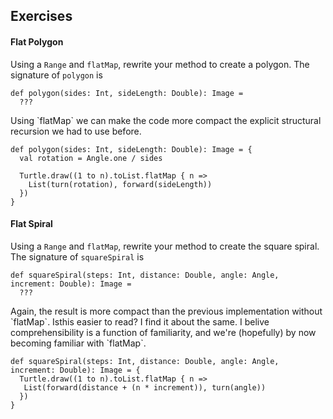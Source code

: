 ## Exercises

#### Flat Polygon

Using a `Range` and `flatMap`, rewrite your method to create a polygon. The signature of `polygon` is

```tut:book
def polygon(sides: Int, sideLength: Double): Image = 
  ???
```


<div class="solution">
Using `flatMap` we can make the code more compact the explicit structural recursion we had to use before.

```tut:book
def polygon(sides: Int, sideLength: Double): Image = {
  val rotation = Angle.one / sides
  
  Turtle.draw((1 to n).toList.flatMap { n =>
    List(turn(rotation), forward(sideLength))
  })
}
```
</div>


#### Flat Spiral

Using a `Range` and `flatMap`, rewrite your method to create the square spiral. The signature of `squareSpiral` is

```tut:book
def squareSpiral(steps: Int, distance: Double, angle: Angle, increment: Double): Image =
  ???
```

<div class="solution">
Again, the result is more compact than the previous implementation without `flatMap`. Isthis easier to read? I find it about the same. I belive comprehensibility is a function of familiarity, and we're (hopefully) by now becoming familiar with `flatMap`.

```tut:book
def squareSpiral(steps: Int, distance: Double, angle: Angle, increment: Double): Image = {
  Turtle.draw((1 to n).toList.flatMap { n =>
   List(forward(distance + (n * increment)), turn(angle)) 
  })
}
```
</div>
